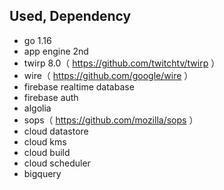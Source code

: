 ## Used, Dependency
- go 1.16
- app engine 2nd
- twirp 8.0（ https://github.com/twitchtv/twirp ）
- wire（ https://github.com/google/wire ）
- firebase realtime database
- firebase auth
- algolia
- sops（ https://github.com/mozilla/sops ）
- cloud datastore
- cloud kms
- cloud build
- cloud scheduler
- bigquery
